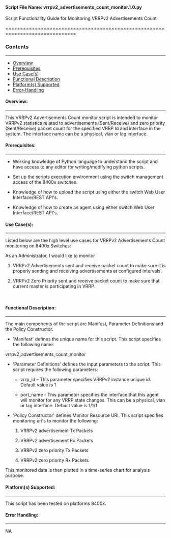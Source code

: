 #### Script File Name: vrrpv2\_advertisements\_count\_monitor.1.0.py

Script Functionality Guide for Monitoring VRRPv2 Advertisements Count

==============================================================================

### Contents
------------------------------------------------------------------------------
- [Overview](#Overview)
- [Prerequisites](#Prerequisites)
- [Use Case(s)](#Use_Case)
- [Functional Description](#Functional_Description)
- [Platform(s) Supported](#Platforms_Supported)
- [Error-Handling](#Error-Handling)

<a id='Overview'></a>
#### Overview:

------------------------------------------------------------------------------

This VRRPv2 Advertisements Count monitor script is intended to monitor
VRRPv2 statistics related to advertisements (Sent/Receive) and zero
priority (Sent/Receive) packet count for the specified VRRP Id and
interface in the system. The interface name can be a physical, vlan or
lag interface.

<a id='Prerequisites'></a>
#### Prerequisites:
------------------------------------------------------------------------------

- Working knowledge of Python language to understand the script and have 
access to any editor for writing/modifying python scripts.

- Set up the scripts execution environment using the switch management access 
of the 8400x switches.

- Knowledge of how to upload the script using either the switch Web User 
Interface/REST API's.

- Knowledge of how to create an agent using either switch Web User 
Interface/REST API's.

<a id='Use_Case'/></a>
#### Use Case(s):

------------------------------------------------------------------------------

Listed below are the high level use cases for VRRPv2 Advertisements
Count monitoring on 8400x Switches:

As an Administrator, I would like to monitor

1.  VRRPv2 Advertisements sent and receive packet count to make sure it
    is properly sending and receiving advertisements at
    configured intervals.

2.  VRRPv2 Zero Priority sent and receive packet count to make sure that
    current master is participating in VRRP.

 
<a id='Functional_Description'/></a>
#### Functional Description:

------------------------------------------------------------------------------

The main components of the script are Manifest, Parameter Definitions
and the Policy Constructor.

- 'Manifest' defines the unique name for this script. This script
specifies the following name:

vrrpv2\_advertisements\_count\_monitor

- 'Parameter Definitions' defines the input parameters to the script. This
script requires the following parameters:

	- vrrp\_id – This parameter specifies VRRPv2 instance unique id.
	Default value is 1

	- port\_name - This parameter specifies the interface that this agent
	will monitor for any VRRP state changes. This can be a physical,
	vlan or lag interface. Default value is 1/1/1

- 'Policy Constructor' defines Monitor Resource URI. This script specifies
monitoring uri's to monitor the following:

	1.  VRRPv2 advertisement Tx Packets

	2.  VRRPv2 advertisement Rx Packets

	3.  VRRPv2 zero priority Tx Packets

	4.  VRRPv2 zero priority Rx Packets

This monitored data is then plotted in a time-series chart for analysis
purpose.
 
<a id='Platforms_Supported'/></a>
#### Platform(s) Supported:

------------------------------------------------------------------------------
This script has been tested on platforms 8400x.

<a id='Error-Handling'/></a>
#### Error Handling:

------------------------------------------------------------------------------

NA